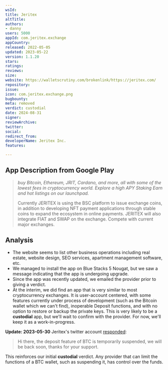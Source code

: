```yaml
---
wsId: 
title: Jeritex
altTitle: 
authors:
- danny
users: 5000
appId: com.jeritex.exchange
appCountry: 
released: 2022-05-05
updated: 2023-05-22
version: 1.1.20
stars: 
ratings: 
reviews: 
size: 
website: https://walletscrutiny.com/brokenlink/https://jeritex.com/
repository: 
issue: 
icon: com.jeritex.exchange.png
bugbounty: 
meta: removed
verdict: custodial
date: 2024-08-31
signer: 
reviewArchive: 
twitter: 
social: 
redirect_from: 
developerName: Jeritex Inc.
features: 

---
```


## App Description from Google Play 

> *buy Bitcoin, Ethereum, JRIT, Cardano, and more, all with some of the lowest fees in cryptocurrency world. Explore a high APY Staking Earn and hot listings on our launchpad.*
>
> Currently JERITEX is using the BSC platform to issue exchange coins, in addition to developing NFT payment applications through stable coins to expand the ecosystem in online payments. JERITEX will also integrate FIAT and SWAP on the exchange. Compete with current major exchanges.


## Analysis

- The website seems to list other business operations including real estate, website design, SEO services, apartment management software, etc.
- We managed to install the app on Blue Stacks 5 Nougat, but we saw a message indicating that the app is undergoing upgrade. 
- Since the app was recently updated, we emailed the provider prior to giving a verdict. 
- At the interim, we did find an app that is very similar to most cryptocurrency exchanges. It is user-account centered, with some features currently under process of development (such as the Bitcoin wallet which we can't find), inoperable Deposit functions, and with no option to restore or backup the private keys. This is very likely to be a **custodial** app, but we'll wait to confirm with the provider. For now, we'll keep it as a work-in-progress.

**Update: 2023-05-30** Jeritex's twitter account [responded](https://twitter.com/jeritex/status/1662292098044018688): 

> Hi there, the deposit feature of BTC is temporarily suspended, we will be back soon, thanks for your support. 

This reinforces our initial **custodial** verdict. Any provider that can limit the functions of a BTC wallet, such as suspending it, has control over the funds.